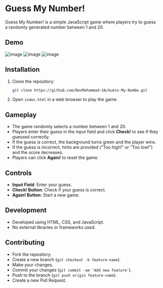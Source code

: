 # Guess My Number!

Guess My Number! is a simple JavaScript game where players try to guess a randomly generated number between 1 and 20.

## Demo

![image](https://github.com/user-attachments/assets/ea8b4a45-9a39-42e9-9cc6-ab330b6eaf9d)
![image](https://github.com/user-attachments/assets/4f760a7b-6dc2-4714-8e78-9b281d07a858)
![image](https://github.com/user-attachments/assets/5fd9640c-e8d8-4a62-ba9a-2720e14dbb17)


## Installation

1. Clone the repository:

   ```bash
   git clone https://github.com/DevMohammad-SA/Guess-My-Numbe.git
   ```

2. Open `index.html` in a web browser to play the game.

## Gameplay

- The game randomly selects a number between 1 and 20.
- Players enter their guess in the input field and click **Check!** to see if they guessed correctly.
- If the guess is correct, the background turns green and the player wins.
- If the guess is incorrect, hints are provided ("Too high!" or "Too low!") and the score decreases.
- Players can click **Again!** to reset the game.

## Controls

- **Input Field**: Enter your guess.
- **Check! Button**: Check if your guess is correct.
- **Again! Button**: Start a new game.

## Development

- Developed using HTML, CSS, and JavaScript.
- No external libraries or frameworks used.

## Contributing

- Fork the repository.
- Create a new branch (`git checkout -b feature-name`).
- Make your changes.
- Commit your changes (`git commit -am 'Add new feature'`).
- Push to the branch (`git push origin feature-name`).
- Create a new Pull Request.
